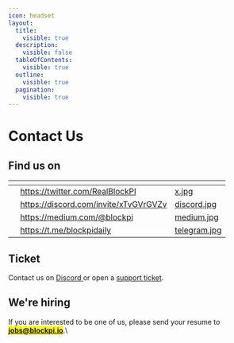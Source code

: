 ```yaml
---
icon: headset
layout:
  title:
    visible: true
  description:
    visible: false
  tableOfContents:
    visible: true
  outline:
    visible: true
  pagination:
    visible: true
---
```


# Contact Us

## Find us on

<table data-view="cards"><thead><tr><th></th><th data-hidden data-card-target data-type="content-ref"></th><th data-hidden data-card-cover data-type="files"></th></tr></thead><tbody><tr><td></td><td><a href="https://twitter.com/RealBlockPI">https://twitter.com/RealBlockPI</a></td><td><a href="../.gitbook/assets/x.jpg">x.jpg</a></td></tr><tr><td></td><td><a href="https://discord.com/invite/xTvGVrGVZv">https://discord.com/invite/xTvGVrGVZv</a></td><td><a href="../.gitbook/assets/discord.jpg">discord.jpg</a></td></tr><tr><td></td><td><a href="https://medium.com/@blockpi">https://medium.com/@blockpi</a></td><td><a href="../.gitbook/assets/medium.jpg">medium.jpg</a></td></tr><tr><td></td><td><a href="https://t.me/blockpidaily">https://t.me/blockpidaily</a></td><td><a href="../.gitbook/assets/telegram.jpg">telegram.jpg</a></td></tr></tbody></table>

## Ticket

Contact us on [Discord ](https://discord.com/invite/xTvGVrGVZv)or open a [support ticket](https://blockpi.io/?contact=ticket).&#x20;

## We're hiring

If you are interested to be one of us, please send your resume to <mark style="color:green;">**jobs@blockpi.io**</mark>.\
